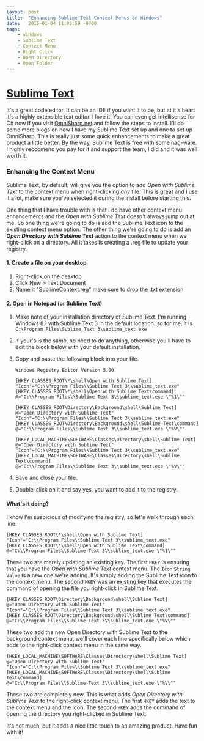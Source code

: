 ```yaml
---
layout: post
title:  "Enhancing Sublime Text Context Menus on Windows"
date:   2015-01-04 11:08:59 -0700
tags:
    - windows
    - Sublime Text
    - Context Menu
    - Right Click
    - Open Directory
    - Open Folder
---
```


**[Sublime Text](http://http://www.sublimetext.com/)**
=

It's a great code editor. It can be an IDE if you want it to be, but at it's heart it's a highly extensible text editor. I love it! You can even get intellisense for C# now if you visit [OmniSharp.net](http://omnisharp.net) and follow the steps to install. I'll do some more blogs on how I have my Sublime Text set up and one to set up OmniSharp. This is really just some quick enhancements to make a great product a little better. By the way, Sublime Text is free with some nag-ware. I highly reccomend you pay for it and support the team, I did and it was well worth it.

### Enhancing the Context Menu

Sublime Text, by default, will give you the option to add _Open with Sublime Text_ to the context menu when right-clicking _any_ file. This is great and I use it a lot, make sure you've selected it during the install before starting this.

One thing that I have trouble with is that I do have other context menu enhancements and the _Open with Sublime Text_ doesn't always jump out at me. So one thing we're going to do is add the Sublime Text icon to the existing context menu option. The other thing we're going to do is add an **_Open Directory with Sublime Text_** action to the context menu when we right-click on a directory. All it takes is creating a .reg file to update your registry.

#### 1\. Create a file on your desktop

1. Right-click on the desktop
1. Click New > Text Document
1. Name it "SublimeContext.reg" make sure to drop the .txt extension

#### 2\. Open in Notepad (or Sublime Text)

1. Make note of your installation directory of Sublime Text. I'm running Windows 8.1 with Sublime Text 3 in the default location. so for me, it is `C:\Program Files\Sublime Text 3\sublime_text.exe`
1. If your's is the same, no need to do anything, otherwise you'll have to edit the block below with your default installation.
1. Copy and paste the following block into your file.

    ```
    Windows Registry Editor Version 5.00

    [HKEY_CLASSES_ROOT\*\shell\Open with Sublime Text]
    "Icon"="C:\\Program Files\\Sublime Text 3\\sublime_text.exe"
    [HKEY_CLASSES_ROOT\*\shell\Open with Sublime Text\command]
    @="C:\\Program Files\\Sublime Text 3\\sublime_text.exe \"%1\""

    [HKEY_CLASSES_ROOT\Directory\Background\shell\Sublime Text]
    @="Open Directory with Sublime Text"
    "Icon"="C:\\Program Files\\Sublime Text 3\\sublime_text.exe"
    [HKEY_CLASSES_ROOT\Directory\Background\shell\Sublime Text\command]
    @="C:\\Program Files\\Sublime Text 3\\sublime_text.exe \"%V\""

    [HKEY_LOCAL_MACHINE\SOFTWARE\Classes\Directory\shell\Sublime Text]
    @="Open Directory with Sublime Text"
    "Icon"="C:\\Program Files\\Sublime Text 3\\sublime_text.exe"
    [HKEY_LOCAL_MACHINE\SOFTWARE\Classes\Directory\shell\Sublime Text\command]
    @="C:\\Program Files\\Sublime Text 3\\sublime_text.exe \"%V\""
    ```

1. Save and close your file.
1. Double-click on it and say yes, you want to add it to the registry.

#### What's it doing?

I know I'm suspicious of modifying the registry, so let's walk through each line.

```
[HKEY_CLASSES_ROOT\*\shell\Open with Sublime Text]
"Icon"="C:\\Program Files\\Sublime Text 3\\sublime_text.exe"
[HKEY_CLASSES_ROOT\*\shell\Open with Sublime Text\command]
@="C:\\Program Files\\Sublime Text 3\\sublime_text.exe \"%1\""
```

These two are merely updating an existing key. The first `HKEY` is ensuring that you have the _Open with Sublime Text_ context menu. The `Icon` `String Value` is a new one we're adding. It's simply adding the Sublime Text icon to the context menu. The second `HKEY` was an existing key that executes the command of opening the file you right-click in Sublime Text.

```
[HKEY_CLASSES_ROOT\Directory\Background\shell\Sublime Text]
@="Open Directory with Sublime Text"
"Icon"="C:\\Program Files\\Sublime Text 3\\sublime_text.exe"
[HKEY_CLASSES_ROOT\Directory\Background\shell\Sublime Text\command]
@="C:\\Program Files\\Sublime Text 3\\sublime_text.exe \"%V\""
```

These two add the new Open Directory with Sublime Text to the background context menu, we'll cover each line specifically below which adds to the right-click context menu in the same way.

```
[HKEY_LOCAL_MACHINE\SOFTWARE\Classes\Directory\shell\Sublime Text]
@="Open Directory with Sublime Text"
"Icon"="C:\\Program Files\\Sublime Text 3\\sublime_text.exe"
[HKEY_LOCAL_MACHINE\SOFTWARE\Classes\Directory\shell\Sublime Text\command]
@="C:\\Program Files\\Sublime Text 3\\sublime_text.exe \"%V\""
```

These two are completely new. This is what adds _Open Directory with Sublime Text_ to the right-click context menu. The first `HKEY` adds the text to the context menu and the Icon. The second `HKEY` adds the command of opening the directory you right-clicked in Sublime Text.

It's not much, but it adds a nice little touch to an amazing product. Have fun with it!